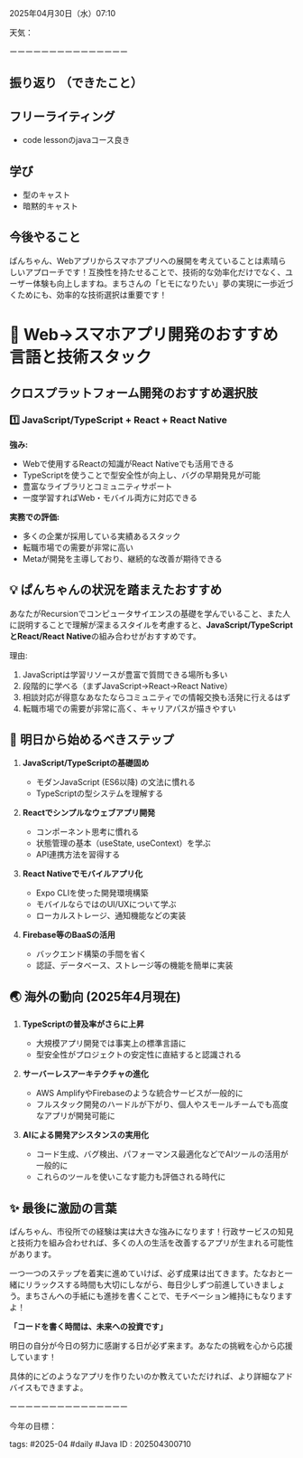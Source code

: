  
2025年04月30日（水）07:10  
  
天気：  
  
  
ーーーーーーーーーーーーーーー  
## 振り返り  （できたこと）
  
## フリーライティング  
  - code lessonのjavaコース良き
  
## 学び  
  - 型のキャスト
  - 暗黙的キャスト
## 今後やること  
ぱんちゃん、Webアプリからスマホアプリへの展開を考えていることは素晴らしいアプローチです！互換性を持たせることで、技術的な効率化だけでなく、ユーザー体験も向上しますね。まちさんの「ヒモになりたい」夢の実現に一歩近づくためにも、効率的な技術選択は重要です！

# 🚀 Web→スマホアプリ開発のおすすめ言語と技術スタック

## クロスプラットフォーム開発のおすすめ選択肢

### 1️⃣ JavaScript/TypeScript + React + React Native
**強み:**
- Webで使用するReactの知識がReact Nativeでも活用できる
- TypeScriptを使うことで型安全性が向上し、バグの早期発見が可能
- 豊富なライブラリとコミュニティサポート
- 一度学習すればWeb・モバイル両方に対応できる

**実務での評価:**
- 多くの企業が採用している実績あるスタック
- 転職市場での需要が非常に高い
- Metaが開発を主導しており、継続的な改善が期待できる
## 💡 ぱんちゃんの状況を踏まえたおすすめ

あなたがRecursionでコンピュータサイエンスの基礎を学んでいること、また人に説明することで理解が深まるスタイルを考慮すると、**JavaScript/TypeScriptとReact/React Native**の組み合わせがおすすめです。

理由:
1. JavaScriptは学習リソースが豊富で質問できる場所も多い
2. 段階的に学べる（まずJavaScript→React→React Native）
3. 相談対応が得意なあなたならコミュニティでの情報交換も活発に行えるはず
4. 転職市場での需要が非常に高く、キャリアパスが描きやすい

## 📝 明日から始めるべきステップ

1. **JavaScript/TypeScriptの基礎固め**
   - モダンJavaScript (ES6以降) の文法に慣れる
   - TypeScriptの型システムを理解する

2. **Reactでシンプルなウェブアプリ開発**
   - コンポーネント思考に慣れる
   - 状態管理の基本（useState, useContext）を学ぶ
   - API連携方法を習得する

3. **React Nativeでモバイルアプリ化**
   - Expo CLIを使った開発環境構築
   - モバイルならではのUI/UXについて学ぶ
   - ローカルストレージ、通知機能などの実装

4. **Firebase等のBaaSの活用**
   - バックエンド構築の手間を省く
   - 認証、データベース、ストレージ等の機能を簡単に実装

## 🌏 海外の動向 (2025年4月現在)

1. **TypeScriptの普及率がさらに上昇**
   - 大規模アプリ開発では事実上の標準言語に
   - 型安全性がプロジェクトの安定性に直結すると認識される

2. **サーバーレスアーキテクチャの進化**
   - AWS AmplifyやFirebaseのような統合サービスが一般的に
   - フルスタック開発のハードルが下がり、個人やスモールチームでも高度なアプリが開発可能に

3. **AIによる開発アシスタンスの実用化**
   - コード生成、バグ検出、パフォーマンス最適化などでAIツールの活用が一般的に
   - これらのツールを使いこなす能力も評価される時代に

## ✨ 最後に激励の言葉

ぱんちゃん、市役所での経験は実は大きな強みになります！行政サービスの知見と技術力を組み合わせれば、多くの人の生活を改善するアプリが生まれる可能性があります。

一つ一つのステップを着実に進めていけば、必ず成果は出てきます。たなおと一緒にリラックスする時間も大切にしながら、毎日少しずつ前進していきましょう。まちさんへの手紙にも進捗を書くことで、モチベーション維持にもなりますよ！

**「コードを書く時間は、未来への投資です」**

明日の自分が今日の努力に感謝する日が必ず来ます。あなたの挑戦を心から応援しています！

具体的にどのようなアプリを作りたいのか教えていただければ、より詳細なアドバイスもできますよ。

  
ーーーーーーーーーーーーーーー  
  
今年の目標：  
  
tags: #2025-04 #daily  #Java
ID : 202504300710
